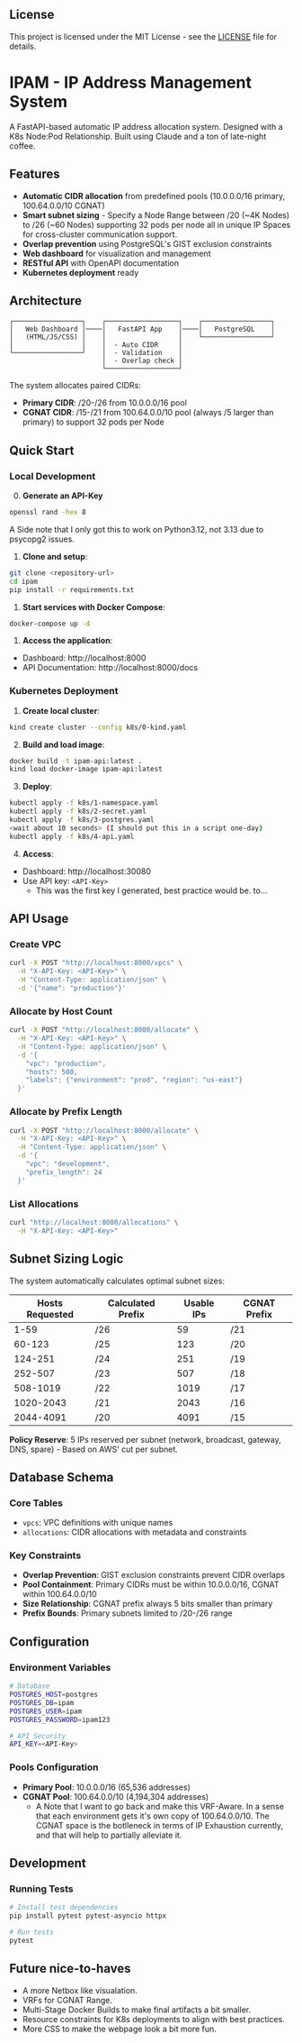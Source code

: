 ## License

This project is licensed under the MIT License - see the [LICENSE](LICENSE) file for details.

# IPAM - IP Address Management System

A FastAPI-based automatic IP address allocation system. Designed with a K8s Node:Pod Relationship. Built using Claude and a ton of late-night coffee.

## Features

- **Automatic CIDR allocation** from predefined pools (10.0.0.0/16 primary, 100.64.0.0/10 CGNAT)
- **Smart subnet sizing** - Specify a Node Range between /20 (~4K Nodes) to /26 (~60 Nodes) supporting 32 pods per node all in unique IP Spaces for cross-cluster communication support.
- **Overlap prevention** using PostgreSQL's GIST exclusion constraints
- **Web dashboard** for visualization and management
- **RESTful API** with OpenAPI documentation
- **Kubernetes deployment** ready

## Architecture

```
┌─────────────────┐    ┌──────────────────┐    ┌─────────────────┐
│   Web Dashboard │────│   FastAPI App    │────│   PostgreSQL    │
│   (HTML/JS/CSS) │    │                  │    └─────────────────┘
│                 │    │  - Auto CIDR     │
└─────────────────┘    │  - Validation    │
                       │  - Overlap check │
                       └──────────────────┘
```

The system allocates paired CIDRs:
- **Primary CIDR**: /20-/26 from 10.0.0.0/16 pool
- **CGNAT CIDR**: /15-/21 from 100.64.0.0/10 pool (always /5 larger than primary) to support 32 pods per Node

## Quick Start

### Local Development
0. **Generate an API-Key**
```bash
openssl rand -hex 8
```
A Side note that I only got this to work on Python3.12, not 3.13 due to psycopg2 issues.

1. **Clone and setup**:
```bash
git clone <repository-url>
cd ipam
pip install -r requirements.txt
```

1. **Start services with Docker Compose**:
```bash
docker-compose up -d
```

1. **Access the application**:
- Dashboard: http://localhost:8000
- API Documentation: http://localhost:8000/docs

### Kubernetes Deployment

1. **Create local cluster**:
```bash
kind create cluster --config k8s/0-kind.yaml
```

2. **Build and load image**:
```bash
docker build -t ipam-api:latest .
kind load docker-image ipam-api:latest
```

3. **Deploy**:
```bash
kubectl apply -f k8s/1-namespace.yaml
kubectl apply -f k8s/2-secret.yaml
kubectl apply -f k8s/3-postgres.yaml
<wait about 10 seconds> (I should put this in a script one-day)
kubectl apply -f k8s/4-api.yaml
```

4. **Access**:
- Dashboard: http://localhost:30080
- Use API key: `<API-Key>`
  - This was the first key I generated, best practice would be. to...

## API Usage

### Create VPC
```bash
curl -X POST "http://localhost:8000/vpcs" \
  -H "X-API-Key: <API-Key>" \
  -H "Content-Type: application/json" \
  -d '{"name": "production"}'
```

### Allocate by Host Count
```bash
curl -X POST "http://localhost:8000/allocate" \
  -H "X-API-Key: <API-Key>" \
  -H "Content-Type: application/json" \
  -d '{
    "vpc": "production",
    "hosts": 500,
    "labels": {"environment": "prod", "region": "us-east"}
  }'
```

### Allocate by Prefix Length
```bash
curl -X POST "http://localhost:8000/allocate" \
  -H "X-API-Key: <API-Key>" \
  -H "Content-Type: application/json" \
  -d '{
    "vpc": "development", 
    "prefix_length": 24
  }'
```

### List Allocations
```bash
curl "http://localhost:8000/allocations" \
  -H "X-API-Key: <API-Key>"
```

## Subnet Sizing Logic

The system automatically calculates optimal subnet sizes:

| Hosts Requested | Calculated Prefix | Usable IPs | CGNAT Prefix |
|-----------------|-------------------|------------|--------------|
| 1-59           | /26               | 59         | /21          |
| 60-123         | /25               | 123        | /20          |
| 124-251        | /24               | 251        | /19          |
| 252-507        | /23               | 507        | /18          |
| 508-1019       | /22               | 1019       | /17          |
| 1020-2043      | /21               | 2043       | /16          |
| 2044-4091      | /20               | 4091       | /15          |

**Policy Reserve**: 5 IPs reserved per subnet (network, broadcast, gateway, DNS, spare) - Based on AWS' cut per subnet.

## Database Schema

### Core Tables
- `vpcs`: VPC definitions with unique names
- `allocations`: CIDR allocations with metadata and constraints

### Key Constraints
- **Overlap Prevention**: GIST exclusion constraints prevent CIDR overlaps
- **Pool Containment**: Primary CIDRs must be within 10.0.0.0/16, CGNAT within 100.64.0.0/10
- **Size Relationship**: CGNAT prefix always 5 bits smaller than primary
- **Prefix Bounds**: Primary subnets limited to /20-/26 range

## Configuration

### Environment Variables
```bash
# Database
POSTGRES_HOST=postgres
POSTGRES_DB=ipam
POSTGRES_USER=ipam
POSTGRES_PASSWORD=ipam123

# API Security
API_KEY=<API-Key>
```

### Pools Configuration
- **Primary Pool**: 10.0.0.0/16 (65,536 addresses)
- **CGNAT Pool**: 100.64.0.0/10 (4,194,304 addresses)
  - A Note that I want to go back and make this VRF-Aware. In a sense that each environment gets it's own copy of 100.64.0.0/10. The CGNAT space is the botlleneck in terms of IP Exhaustion currently, and that will help to partially alleviate it.

## Development

### Running Tests
```bash
# Install test dependencies
pip install pytest pytest-asyncio httpx

# Run tests
pytest
```

## Future nice-to-haves

- A more Netbox like visualation.
- VRFs for CGNAT Range.
- Multi-Stage Docker Builds to make final artifacts a bit smaller.
- Resource constraints for K8s deployments to align with best practices.
- More CSS to make the webpage look a bit more fun.